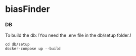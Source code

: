 # biasFinder


### DB

To build the db:
!You need the .env file in the db/setup folder.!
```
cd db/setup
docker-compose up --build
```